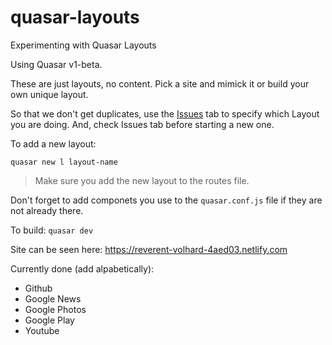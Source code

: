 # quasar-layouts
Experimenting with Quasar Layouts

Using Quasar v1-beta.

These are just layouts, no content. Pick a site and mimick it or build your own unique layout.

So that we don't get duplicates, use the [Issues](https://github.com/hawkeye64/quasar-layouts/issues) tab to specify which Layout you are doing. And, check Issues tab before starting a new one.

To add a new layout:
```
quasar new l layout-name
```

> Make sure you add the new layout to the routes file.

Don't forget to add componets you use to the `quasar.conf.js` file if they are not already there.

To build: `quasar dev`

Site can be seen here: https://reverent-volhard-4aed03.netlify.com

Currently done (add alpabetically):
- Github
- Google News
- Google Photos
- Google Play
- Youtube
